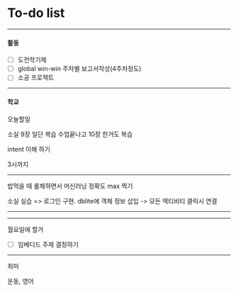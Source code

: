 # To-do list

----------------
#### 활동

- [ ] 도전학기제
- [ ] global win-win 주차별 보고서작성(4주차정도)
- [ ] 소공 프로젝트

-------------
#### 학교

오늘할일 

소실 9장 일단 복습
수업끝나고 10장 한거도 복습


intent 이해 하기 

3시까지

-------------------------------------

밥먹을 때 
롤체하면서 머신러닝  정확도 max 찍기  

소실 실습 => 로그인 구현. dblite에 객체 정보 삽입 -> 모든 액티비티 클릭시 연결

-------------------


---------------
월요일에  할거

- [ ] 임베디드 주제 결정하기

-------------
취미

운동, 영어